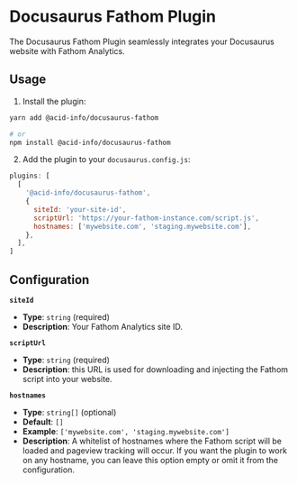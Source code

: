 # Docusaurus Fathom Plugin

The Docusaurus Fathom Plugin seamlessly integrates your Docusaurus website with Fathom Analytics.

## Usage

1. Install the plugin:

```bash
yarn add @acid-info/docusaurus-fathom

# or
npm install @acid-info/docusaurus-fathom
```

2. Add the plugin to your `docusaurus.config.js`:

```javascript
plugins: [
  [
    '@acid-info/docusaurus-fathom',
    {
      siteId: 'your-site-id',
      scriptUrl: 'https://your-fathom-instance.com/script.js',
      hostnames: ['mywebsite.com', 'staging.mywebsite.com'],
    },
  ],
]
```

## Configuration

**`siteId`**

- **Type**: `string` (required)
- **Description**: Your Fathom Analytics site ID.

**`scriptUrl`**

- **Type**: `string` (required)
- **Description**: this URL is used for downloading and injecting the Fathom script into your website.

**`hostnames`**

- **Type**: `string[]` (optional)
- **Default**: `[]`
- **Example**: `['mywebsite.com', 'staging.mywebsite.com']`
- **Description**: A whitelist of hostnames where the Fathom script will be loaded and pageview tracking will occur. If you want the plugin to work on any hostname, you can leave this option empty or omit it from the configuration.
